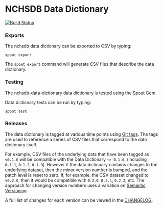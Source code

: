 NCHSDB Data Dictionary
======================

[![Build Status](https://app.travis-ci.com/nsrr/nchsdb-data-dictionary.svg?branch=master)](https://app.travis-ci.com/nsrr/nchsdb-data-dictionary)

### Exports

The nchsdb data dictionary can be exported to CSV by typing:

```
spout export
```

The `spout export` command will generate CSV files that describe the data
dictionary.


### Testing

The nchsdb-data-dictionary data dictionary is tested using the
[Spout Gem](https://github.com/sleepepi/spout).

Data dictionary tests can be run by typing:

```
spout test
```


### Releases

The data dictionary is tagged at various time points using
[Git tags](http://git-scm.com/book/en/Git-Basics-Tagging). The tags are used to
reference a series of CSV files that correspond to the data dictionary itself.

For example, CSV files of the underlying data that have been tagged as `v0.1.0`
will be compatible with the Data Dictionary `~> 0.1.0`,
(including `0.1.1`, `0.1.2`, `0.1.3`). However if the data dictionary contains
changes to the underlying dataset, then the minor version number is bumped, and
the patch level is reset to zero. If, for example, the CSV dataset changed to
`v0.2.0`, then it would be compatible with `0.2.0`, `0.2.1`, `0.2.2`, etc. The
approach for changing version numbers uses a variation on
[Semantic Versioning](http://semver.org).

A full list of changes for each version can be viewed in the
[CHANGELOG](https://github.com/nsrr/nchsdb-data-dictionary/blob/master/CHANGELOG.md).
